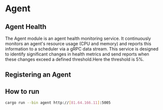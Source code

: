 # Agent 

## Agent Health

The Agent module is an agent health monitoring service. It continuously monitors an agent's resource usage (CPU and memory) and reports this information to a scheduler via a gRPC data stream.
This service is designed to identify significant changes in health metrics and send reports when these changes exceed a defined threshold.Here the threshold is 5%.

## Registering an Agent



## How to run 

```bash
cargo run --bin agent http://[81.64.166.11]:5005
```